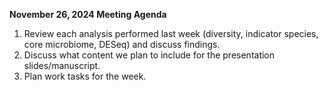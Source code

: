 **November 26, 2024 Meeting Agenda**

1. Review each analysis performed last week (diversity, indicator species, core microbiome, DESeq) and discuss findings.
2. Discuss what content we plan to include for the presentation slides/manuscript.
3. Plan work tasks for the week.
